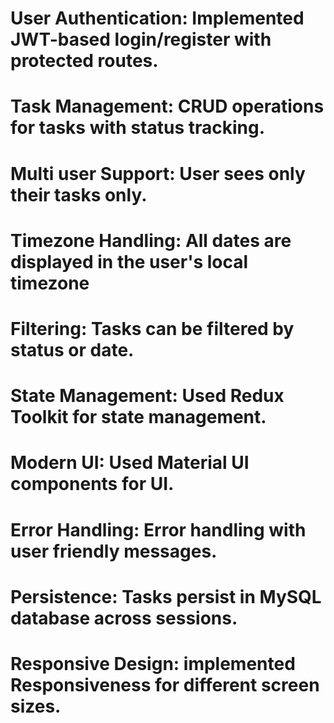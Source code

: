 # User Authentication: Implemented JWT-based login/register with protected routes.

# Task Management: CRUD operations for tasks with status tracking.

# Multi user Support: User sees only their tasks only.

# Timezone Handling: All dates are displayed in the user's local timezone

# Filtering: Tasks can be filtered by status or date.

# State Management: Used Redux Toolkit for state management.

# Modern UI: Used Material UI components for UI.

# Error Handling: Error handling with user friendly messages.

# Persistence: Tasks persist in MySQL database across sessions.

# Responsive Design: implemented Responsiveness for different screen sizes.
